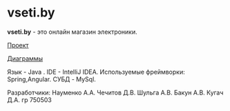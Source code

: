 ﻿# vseti.by
**vseti.by** - это онлайн магазин электроники. 

[Проект](https://github.com/AndrewNaumenko/vseti/tree/master/vseti.by) 

[Диаграммы](https://github.com/AndrewNaumenko/vseti/tree/master/Диаграммы) 

Язык - Java . IDE - IntelliJ IDEA. Используемые фреймворки: Spring,Angular. СУБД - MySql.

Разработчики: Науменко А.А. Чечитов Д.В. Шульга А.В. Бакун А.В. Кугач Д.А. гр 750503  
